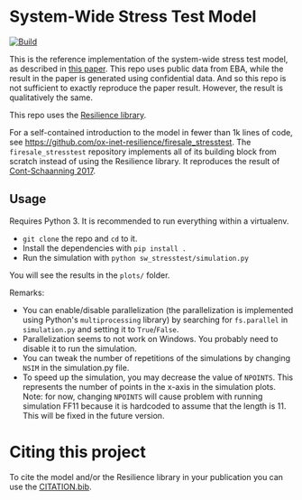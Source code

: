 # System-Wide Stress Test Model

[![Build](https://github.com/ox-inet-resilience/sw_stresstest/workflows/build/badge.svg)](https://github.com/ox-inet-resilience/sw_stresstest/actions/workflows/ci.yml)  

This is the reference implementation of the system-wide stress test model, as
described in [this
paper](https://www.bankofengland.co.uk/working-paper/2020/foundations-of-system-wide-financial-stress-testing-with-heterogeneous-institutions).
This repo uses public data from EBA, while the result in the paper is generated
using confidential data. And so this repo is not sufficient to exactly
reproduce the paper result. However, the result is qualitatively the same.

This repo uses the [Resilience
library](https://github.com/ox-inet-resilience/resilience).

For a self-contained introduction to the model in fewer than 1k lines of code,
see https://github.com/ox-inet-resilience/firesale_stresstest.  The
`firesale_stresstest` repository implements all of its building block from
scratch instead of using the Resilience library.  It reproduces the result of
[Cont-Schaanning 2017](https://dx.doi.org/10.2139/ssrn.2541114).

## Usage

Requires Python 3. It is recommended to run everything within a virtualenv.
- `git clone` the repo and `cd` to it.
- Install the dependencies with `pip install .`
- Run the simulation with `python sw_stresstest/simulation.py`

You will see the results in the `plots/` folder.

Remarks:
- You can enable/disable parallelization (the parallelization is implemented
  using Python's `multiprocessing` library) by searching for `fs.parallel` in
  `simulation.py` and setting it to `True`/`False`.
- Parallelization seems to not work on Windows. You probably need to disable it
  to run the simulation.
- You can tweak the number of repetitions of the simulations by changing `NSIM`
  in the simulation.py file.
- To speed up the simulation, you may decrease the value of `NPOINTS`. This
  represents the number of points in the x-axis in the simulation plots. Note:
  for now, changing `NPOINTS` will cause problem with running simulation FF11
  because it is hardcoded to assume that the length is 11. This will be fixed
  in the future version.

# Citing this project
To cite the model and/or the Resilience library in your publication you can use the [CITATION.bib](https://github.com/ox-inet-resilience/sw_stresstest/blob/main/CITATION.bib).
